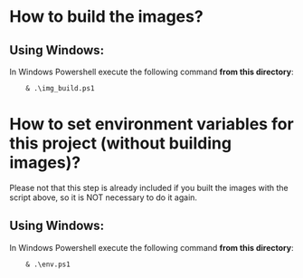# How to build the images?

## Using Windows:
In Windows Powershell execute the following command **from this directory**:

        & .\img_build.ps1


# How to set environment variables for this project (without building images)?
Please not that this step is already included if you built the images with the script above, so it is NOT necessary to do it again. 

## Using Windows:
In Windows Powershell execute the following command **from this directory**:

        & .\env.ps1